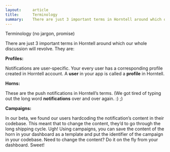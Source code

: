```yaml
---
layout:     article
title:      Terminology
summary:    There are just 3 important terms in Horntell around which our whole discussion will revolve.
---
```


Terminology (no jargon, promise)

There are just 3 important terms in Horntell around which our whole discussion will revolve. They are:

**Profiles:**

Notifications are user-specific. Your every user has a corresponding profile created in Horntell account. A **user** in your app is called a **profile** in Horntell.

**Horns:**

These are the push notifications in Horntell’s terms. (We got tired of typing out the long word **notifications** over and over again. :) ;)

**Campaigns:**

In our beta, we found our users hardcoding the notification’s content in their codebase. This meant that to change the content, they’d to go through the long shipping cycle. Ugh! Using campaigns, you can save the content of the horn in your dashboard as a template and put the identifier of the campaign in your codebase. Need to change the content? Do it on the fly from your dashboard. Sweet!